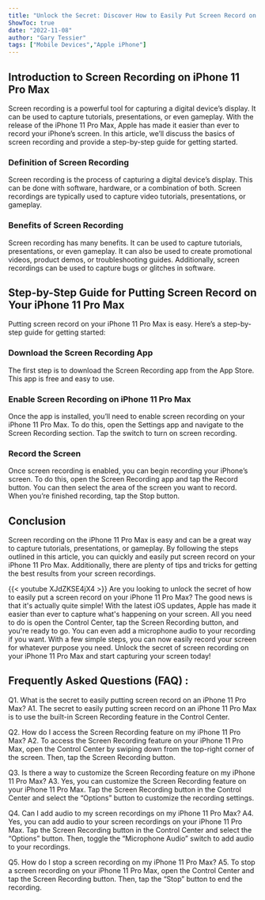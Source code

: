 ```yaml
---
title: "Unlock the Secret: Discover How to Easily Put Screen Record on Your iPhone 11 Pro Max!"
ShowToc: true 
date: "2022-11-08"
author: "Gary Tessier" 
tags: ["Mobile Devices","Apple iPhone"]
---
```

## Introduction to Screen Recording on iPhone 11 Pro Max

Screen recording is a powerful tool for capturing a digital device’s display. It can be used to capture tutorials, presentations, or even gameplay. With the release of the iPhone 11 Pro Max, Apple has made it easier than ever to record your iPhone’s screen. In this article, we’ll discuss the basics of screen recording and provide a step-by-step guide for getting started.

### Definition of Screen Recording

Screen recording is the process of capturing a digital device’s display. This can be done with software, hardware, or a combination of both. Screen recordings are typically used to capture video tutorials, presentations, or gameplay.

### Benefits of Screen Recording

Screen recording has many benefits. It can be used to capture tutorials, presentations, or even gameplay. It can also be used to create promotional videos, product demos, or troubleshooting guides. Additionally, screen recordings can be used to capture bugs or glitches in software.

## Step-by-Step Guide for Putting Screen Record on Your iPhone 11 Pro Max

Putting screen record on your iPhone 11 Pro Max is easy. Here’s a step-by-step guide for getting started:

### Download the Screen Recording App

The first step is to download the Screen Recording app from the App Store. This app is free and easy to use.

### Enable Screen Recording on iPhone 11 Pro Max

Once the app is installed, you’ll need to enable screen recording on your iPhone 11 Pro Max. To do this, open the Settings app and navigate to the Screen Recording section. Tap the switch to turn on screen recording.

### Record the Screen

Once screen recording is enabled, you can begin recording your iPhone’s screen. To do this, open the Screen Recording app and tap the Record button. You can then select the area of the screen you want to record. When you’re finished recording, tap the Stop button.

## Conclusion

Screen recording on the iPhone 11 Pro Max is easy and can be a great way to capture tutorials, presentations, or gameplay. By following the steps outlined in this article, you can quickly and easily put screen record on your iPhone 11 Pro Max. Additionally, there are plenty of tips and tricks for getting the best results from your screen recordings.

{{< youtube XJdZKSE4jX4 >}} 
Are you looking to unlock the secret of how to easily put a screen record on your iPhone 11 Pro Max? The good news is that it's actually quite simple! With the latest iOS updates, Apple has made it easier than ever to capture what's happening on your screen. All you need to do is open the Control Center, tap the Screen Recording button, and you're ready to go. You can even add a microphone audio to your recording if you want. With a few simple steps, you can now easily record your screen for whatever purpose you need. Unlock the secret of screen recording on your iPhone 11 Pro Max and start capturing your screen today!

## Frequently Asked Questions (FAQ) :
Q1. What is the secret to easily putting screen record on an iPhone 11 Pro Max?
A1. The secret to easily putting screen record on an iPhone 11 Pro Max is to use the built-in Screen Recording feature in the Control Center.

Q2. How do I access the Screen Recording feature on my iPhone 11 Pro Max?
A2. To access the Screen Recording feature on your iPhone 11 Pro Max, open the Control Center by swiping down from the top-right corner of the screen. Then, tap the Screen Recording button.

Q3. Is there a way to customize the Screen Recording feature on my iPhone 11 Pro Max?
A3. Yes, you can customize the Screen Recording feature on your iPhone 11 Pro Max. Tap the Screen Recording button in the Control Center and select the “Options” button to customize the recording settings.

Q4. Can I add audio to my screen recordings on my iPhone 11 Pro Max?
A4. Yes, you can add audio to your screen recordings on your iPhone 11 Pro Max. Tap the Screen Recording button in the Control Center and select the “Options” button. Then, toggle the “Microphone Audio” switch to add audio to your recordings.

Q5. How do I stop a screen recording on my iPhone 11 Pro Max?
A5. To stop a screen recording on your iPhone 11 Pro Max, open the Control Center and tap the Screen Recording button. Then, tap the “Stop” button to end the recording.


